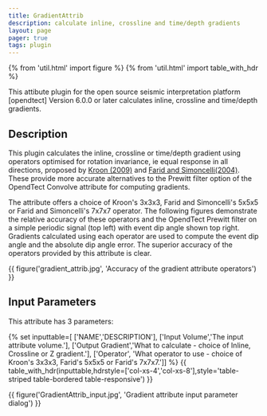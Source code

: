 ```yaml
---
title: GradientAttrib
description: calculate inline, crossline and time/depth gradients
layout: page
pager: true
tags: plugin
---
```


{% from 'util.html' import figure %}
{% from 'util.html' import table_with_hdr %}

This attibute plugin for the open source seismic interpretation platform [opendtect] Version 6.0.0 or later calculates inline, crossline and time/depth gradients.

## Description

This plugin calculates the inline, crossline or time/depth gradient using operators optimised for rotation invariance, ie equal response in all directions, proposed  by [Kroon (2009)](http://www.k-zone.nl/Kroon_DerivativePaper.pdf "NUMERICAL OPTIMIZATION OF KERNEL BASED IMAGE DERIVATIVES. Dirk-Jan Kroon, University of Twente, Enschede") and [Farid and Simoncelli(2004)](http://www.cns.nyu.edu/pub/lcv/farid03-reprint.pdf "Differentiation of Discrete Multidimensional Signals. Hany Farid and Eero P. Simoncelli, IEEE TRANSACTIONS ON IMAGE PROCESSING, VOL. 13, NO. 4, APRIL 2004"). These provide more accurate alternatives to the Prewitt filter option of the OpendTect Convolve attribute for computing gradients.

The attribute offers a choice of Kroon's 3x3x3, Farid and Simoncelli's 5x5x5 or Farid and Simoncelli's 7x7x7 operator. The following figures demonstrate the relative accuracy of these operators and the OpendTect Prewitt filter on a simple periodic signal (top left) with event dip angle shown top right. Gradients calculated using each operator are used to compute the event dip angle and the absolute dip angle error. The superior accuracy of the operators provided by this attribute is clear.

{{ figure('gradient_attrib.jpg', 'Accuracy of the gradient attribute operators') }}

## Input Parameters

This attribute has 3 parameters:

{% set inputtable=[
['NAME','DESCRIPTION'],
['Input Volume','The input attribute volume.'],
['Output Gradient','What to calculate - choice of Inline, Crossline or Z gradient.'],
['Operator', 'What operator to use - choice of Kroon\'s 3x3x3, Farid\'s 5x5x5 or Farid\'s 7x7x7.']]
%}
{{ table_with_hdr(inputtable,hdrstyle=['col-xs-4','col-xs-8'],style='table-striped table-bordered table-responsive') }}


{{ figure('GradientAttrib_input.jpg', 'Gradient attribute input parameter dialog') }}


